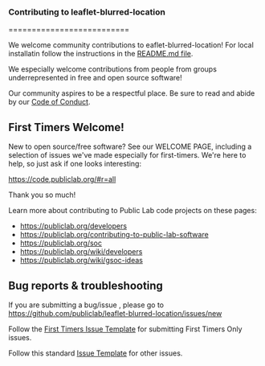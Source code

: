 ### __Contributing to leaflet-blurred-location__
==========================

We welcome community contributions to eaflet-blurred-location! For local installatin follow the instructions in the [README.md file](https://github.com/publiclab/leaflet-blurred-location/blob/main/README.md#setting-up-leaflet-blurred-location).

We especially welcome contributions from people from groups underrepresented in free and open source software!

Our community aspires to be a respectful place. Be sure to read and abide by our [Code of Conduct](hhttps://publiclab.org/conduct).

## First Timers Welcome!

New to open source/free software? See our WELCOME PAGE, including a selection of issues we've made especially for first-timers. We're here to help, so just ask if one looks interesting:

https://code.publiclab.org/#r=all

Thank you so much!

Learn more about contributing to Public Lab code projects on these pages:

* https://publiclab.org/developers
* https://publiclab.org/contributing-to-public-lab-software
* https://publiclab.org/soc
* https://publiclab.org/wiki/developers
* https://publiclab.org/wiki/gsoc-ideas

## Bug reports & troubleshooting

If you are submitting a bug/issue , please go to https://github.com/publiclab/leaflet-blurred-location/issues/new

Follow the [First Timers Issue Template](https://github.com/publiclab/plots2/blob/master/.github/first-timers-issue-template.md) for submitting First Timers Only issues.

Follow this standard [Issue Template](https://github.com/publiclab/plots2/blob/master/.github/ISSUE_TEMPLATE/ISSUE_TEMPLATE.md) for other issues.
